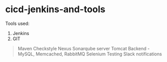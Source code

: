 # cicd-jenkins-and-tools
Tools used:
1. Jenkins
2. GIT
> Maven
> Checkstyle
> Nexus
> Sonarqube server
> Tomcat
> Backend - MySQL, Memcached, RabbitMQ
> Selenium Testing
> Slack notifications
